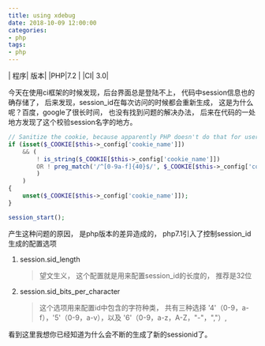 ```yaml
---
title: using xdebug
date: 2018-10-09 12:00:00
categories:
- php
tags:
- php
---
```


| 程序| 版本|
|PHP|7.2 |
|CI| 3.0|

今天在使用ci框架的时候发现，后台界面总是登陆不上， 代码中session信息也的确存储了， 后来发现，session_id在每次访问的时候都会重新生成， 这是为什么呢？百度，google了很长时间， 也没有找到问题的解决办法， 后来在代码的一处地方发现了这个校验session名字的地方。

<!-- more -->

```php
// Sanitize the cookie, because apparently PHP doesn't do that for userspace handlers
if (isset($_COOKIE[$this->_config['cookie_name']])
    && (
        ! is_string($_COOKIE[$this->_config['cookie_name']])
        OR ! preg_match('/^[0-9a-f]{40}$/', $_COOKIE[$this->_config['cookie_name']]) // 这里正则是死的
        )
    )
{
    unset($_COOKIE[$this->_config['cookie_name']]);
}

session_start();
```

产生这种问题的原因， 是php版本的差异造成的， php7.1引入了控制session_id生成的配置选项

1. session.sid_length
   > 望文生义， 这个配置就是用来配置session_id的长度的， 推荐是32位
2. session.sid_bits_per_character
   > 这个选项用来配置id中包含的字符种类， 共有三种选择  '4'（0-9，a-f），'5'（0-9，a-v），以及 '6'（0-9，a-z，A-Z，"-"，","）, 

看到这里我想你已经知道为什么会不断的生成了新的sessionid了。